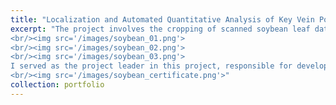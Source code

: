 ```yaml
---
title: "Localization and Automated Quantitative Analysis of Key Vein Points in Soybean Leaves for Fine Phenotype Analysis"
excerpt: "The project involves the cropping of scanned soybean leaf data to obtain individual and complete leaf images, forming the raw image dataset. In contrast to existing research that focuses only on intact leaves for vein extraction and analysis, there is also research value in studying damaged or diseased leaf samples. This dataset construction will include such soybean leaf samples. For the annotation tools and types, the image annotation tool CVAT is employed to annotate the dataset. Multiple key-point annotations are used to mark the main veins, while bounding boxes are used to label the leaves. Consideration is given to using multiple key-point annotations for secondary veins. The achieved results are as follows:
<br/><img src='/images/soybean_01.png'>
<br/><img src='/images/soybean_02.png'>
<br/><img src='/images/soybean_03.png'>
I served as the project leader in this project, responsible for developing the core framework and training the models. Other team members were responsible for collecting the raw images and annotating the data. With our collaboration, the project was successfully completed, and we applied for a software copyright based on it:
<br/><img src='/images/soybean_certificate.png'>"
collection: portfolio
---
```

